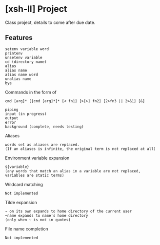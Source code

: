 # [xsh-ll] Project
Class project, details to come after due date.

## Features
```
setenv variable word
printenv
unsetenv variable
cd (directory name)
alias
alias name
alias name word
unalias name
bye
```

Commands in the form of
```
cmd [arg]* [|cmd [arg]*]* [< fn1] [>[>] fn2] [2>fn3 || 2>&1] [&]

piping
input (in progress)
output
error
background (complete, needs testing)
```

Aliases
```
words set as aliases are replaced.
(If an aliases is infinite, the original term is not replaced at all)
```

Environment variable expansion 
```
${variable}
(any words that match an alias in a variable are not replaced, variables are static terms)
```

Wildcard matching
```
Not implemented
```

Tilde expansion
```
~ on its own expands to home directory of the current user
~name expands to name's home directory
(only when ~ is not in quotes)
```

File name completion
```
Not implemented
```

